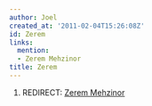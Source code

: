 ```yaml
---
author: Joel
created_at: '2011-02-04T15:26:08Z'
id: Zerem
links:
  mention:
  - Zerem Mehzinor
title: Zerem
---
```


1.  REDIRECT: [Zerem Mehzinor]

  [Zerem Mehzinor]: Zerem_Mehzinor